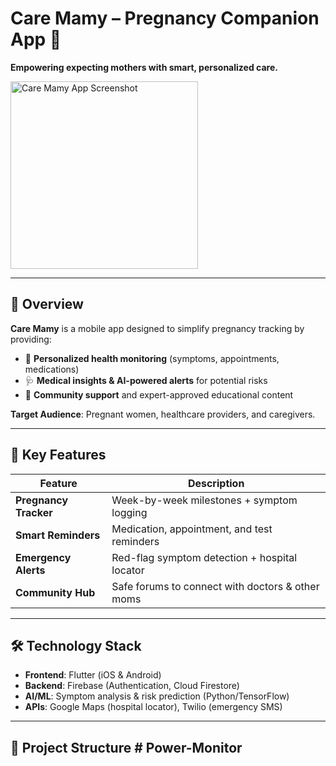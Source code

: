 # Care Mamy – Pregnancy Companion App 🌸

**Empowering expecting mothers with smart, personalized care.**

<img src="assets/app-screenshot.png" alt="Care Mamy App Screenshot" width="300">  

---

## 📌 Overview
**Care Mamy** is a mobile app designed to simplify pregnancy tracking by providing:
- 📅 **Personalized health monitoring** (symptoms, appointments, medications)
- 🩺 **Medical insights & AI-powered alerts** for potential risks
- 🤝 **Community support** and expert-approved educational content

**Target Audience**: Pregnant women, healthcare providers, and caregivers.

---

## 🚀 Key Features
| Feature | Description |  
|---------|-------------|  
| **Pregnancy Tracker** | Week-by-week milestones + symptom logging |  
| **Smart Reminders** | Medication, appointment, and test reminders |  
| **Emergency Alerts** | Red-flag symptom detection + hospital locator |  
| **Community Hub** | Safe forums to connect with doctors & other moms |  

---

## 🛠️ Technology Stack
- **Frontend**: Flutter (iOS & Android)
- **Backend**: Firebase (Authentication, Cloud Firestore)
- **AI/ML**: Symptom analysis & risk prediction (Python/TensorFlow)
- **APIs**: Google Maps (hospital locator), Twilio (emergency SMS)

---

## 📂 Project Structure  #   P o w e r - M o n i t o r  
 